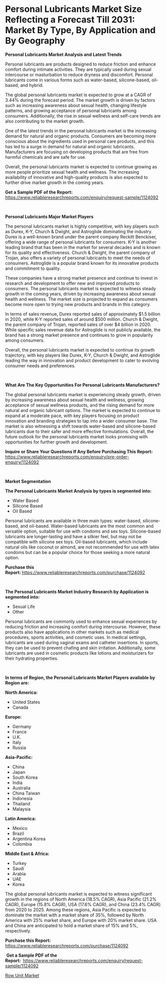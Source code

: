 <p><h1>Personal Lubricants Market Size Reflecting a Forecast Till 2031: Market By Type, By Application and By Geography</h1></p><p><strong>Personal Lubricants Market Analysis and Latest Trends</strong></p>
<p><p>Personal lubricants are products designed to reduce friction and enhance comfort during intimate activities. They are typically used during sexual intercourse or masturbation to reduce dryness and discomfort. Personal lubricants come in various forms such as water-based, silicone-based, oil-based, and hybrid.</p><p>The global personal lubricants market is expected to grow at a CAGR of 3.44% during the forecast period. The market growth is driven by factors such as increasing awareness about sexual health, changing lifestyle patterns, and growing acceptance of personal lubricants among consumers. Additionally, the rise in sexual wellness and self-care trends are also contributing to the market growth.</p><p>One of the latest trends in the personal lubricants market is the increasing demand for natural and organic products. Consumers are becoming more conscious about the ingredients used in personal care products, and this has led to a surge in demand for natural and organic lubricants. Manufacturers are focusing on developing products that are free from harmful chemicals and are safe for use.</p><p>Overall, the personal lubricants market is expected to continue growing as more people prioritize sexual health and wellness. The increasing availability of innovative and high-quality products is also expected to further drive market growth in the coming years.</p></p>
<p><strong>Get a Sample PDF of the Report:&nbsp;</strong> <a href="https://www.reliableresearchreports.com/enquiry/request-sample/1124092">https://www.reliableresearchreports.com/enquiry/request-sample/1124092</a></p>
<p>&nbsp;</p>
<p><strong>Personal Lubricants Major Market Players</strong></p>
<p><p>The personal lubricants market is highly competitive, with key players such as Durex, K-Y, Church & Dwight, and Astroglide dominating the industry. Durex is a well-known brand under the parent company Reckitt Benckiser, offering a wide range of personal lubricants for consumers. K-Y is another leading brand that has been in the market for several decades and is known for its quality and effectiveness. Church & Dwight, the parent company of Trojan, also offers a variety of personal lubricants to meet the needs of consumers. Astroglide is a popular brand known for its innovative products and commitment to quality.</p><p>These companies have a strong market presence and continue to invest in research and development to offer new and improved products to consumers. The personal lubricants market is expected to witness steady growth in the coming years, driven by increasing awareness about sexual health and wellness. The market size is projected to expand as consumers become more open to trying new products and brands in this category.</p><p>In terms of sales revenue, Durex reported sales of approximately $1.5 billion in 2020, while K-Y reported sales of around $500 million. Church & Dwight, the parent company of Trojan, reported sales of over $4 billion in 2020. While specific sales revenue data for Astroglide is not publicly available, the brand has a strong market presence and continues to grow in popularity among consumers.</p><p>Overall, the personal lubricants market is expected to continue its growth trajectory, with key players like Durex, K-Y, Church & Dwight, and Astroglide leading the way in innovation and product development to cater to evolving consumer needs and preferences.</p></p>
<p>&nbsp;</p>
<p><strong>What Are The Key Opportunities For Personal Lubricants Manufacturers?</strong></p>
<p><p>The global personal lubricants market is experiencing steady growth, driven by increasing awareness about sexual health and wellness, growing acceptance of sexual wellness products, and the rising demand for more natural and organic lubricant options. The market is expected to continue to expand at a moderate pace, with key players focusing on product innovation and branding strategies to tap into a wider consumer base. The market is also witnessing a shift towards water-based and silicone-based lubricants due to their safer and more effective formulations. Overall, the future outlook for the personal lubricants market looks promising with opportunities for further growth and development.</p></p>
<p><strong>Inquire or Share Your Questions If Any Before Purchasing This Report:</strong> <a href="https://www.reliableresearchreports.com/enquiry/pre-order-enquiry/1124092">https://www.reliableresearchreports.com/enquiry/pre-order-enquiry/1124092</a></p>
<p>&nbsp;</p>
<p><strong>Market Segmentation</strong></p>
<p><strong>The Personal Lubricants Market Analysis by types is segmented into:</strong></p>
<p><ul><li>Water Based</li><li>Silicone Based</li><li>Oil Based</li></ul></p>
<p><p>Personal lubricants are available in three main types: water-based, silicone-based, and oil-based. Water-based lubricants are the most common and versatile option, suitable for use with condoms and sex toys. Silicone-based lubricants are longer-lasting and have a silkier feel, but may not be compatible with silicone sex toys. Oil-based lubricants, which include natural oils like coconut or almond, are not recommended for use with latex condoms but can be a popular choice for those seeking a more natural option.</p></p>
<p><strong>Purchase this Report:&nbsp;</strong><a href="https://www.reliableresearchreports.com/purchase/1124092">https://www.reliableresearchreports.com/purchase/1124092</a></p>
<p>&nbsp;</p>
<p><strong>The Personal Lubricants Market Industry Research by Application is segmented into:</strong></p>
<p><ul><li>Sexual Life</li><li>Other</li></ul></p>
<p><p>Personal lubricants are commonly used to enhance sexual experiences by reducing friction and increasing comfort during intercourse. However, these products also have applications in other markets such as medical procedures, sports activities, and cosmetic uses. In medical settings, lubricants are used during vaginal exams and catheter insertions. In sports, they can be used to prevent chafing and skin irritation. Additionally, some lubricants are used in cosmetic products like lotions and moisturizers for their hydrating properties.</p></p>
<p>&nbsp;</p>
<p><strong>In terms of Region, the Personal Lubricants Market Players available by Region are:</strong></p>
<p>
    <p> <strong> North America: </strong>
        <ul>
            <li>United States</li>
            <li>Canada</li>
        </ul>
        </p> 
    <p> <strong> Europe: </strong>
        <ul>
            <li>Germany</li>
            <li>France</li>
            <li>U.K.</li>
            <li>Italy</li>
            <li>Russia</li>
        </ul>
        </p> 
    <p> <strong> Asia-Pacific: </strong>
        <ul>
            <li>China</li>
            <li>Japan</li>
            <li>South Korea</li>
            <li>India</li>
            <li>Australia</li>
            <li>China Taiwan</li>
            <li>Indonesia</li>
            <li>Thailand</li>
            <li>Malaysia</li>
        </ul>
        </p> 
    <p> <strong> Latin America: </strong>
        <ul>
            <li>Mexico</li>
            <li>Brazil</li>
            <li>Argentina Korea</li>
            <li>Colombia</li>
        </ul>
        </p> 
    <p> <strong> Middle East & Africa: </strong>
        <ul>
            <li>Turkey</li>
            <li>Saudi</li>
            <li>Arabia</li>
            <li>UAE</li>
            <li>Korea</li>
        </ul>
    </p>
    </p>
<p><p>The global personal lubricants market is expected to witness significant growth in the regions of North America (18.5% CAGR), Asia Pacific (21.2% CAGR), Europe (15.8% CAGR), USA (17.6% CAGR), and China (23.4% CAGR) from 2020 to 2025. Among these regions, Asia Pacific is expected to dominate the market with a market share of 35%, followed by North America with 25% market share, and Europe with 20% market share. USA and China are anticipated to hold a market share of 15% and 5%, respectively.</p></p>
<p><strong>Purchase this Report: </strong><a href="https://www.reliableresearchreports.com/purchase/1124092">https://www.reliableresearchreports.com/purchase/1124092</a></p>
<p>&nbsp;<strong>Get a Sample PDF of the Report:&nbsp;&nbsp;</strong><a href="https://www.reliableresearchreports.com/enquiry/request-sample/1124092">https://www.reliableresearchreports.com/enquiry/request-sample/1124092</a></p>
<p><strong></strong></p>
<p><p><a href="https://boundless-drawbridge-702.notion.site/Row-Unit-Market-Size-Growing-and-Forecasted-for-period-from-2024-2031-and-provides-complete-market-40ceb54daeda4a1792cea12e03ccfa23">Row Unit Market</a></p></p>
